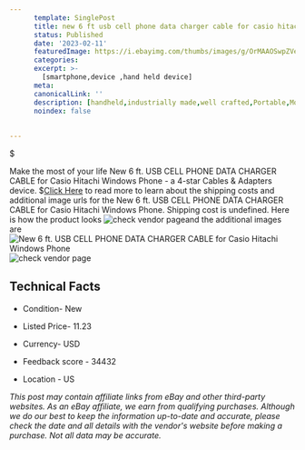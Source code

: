 ```yaml
---
      template: SinglePost
      title: new 6 ft usb cell phone data charger cable for casio hitachi windows phone
      status: Published
      date: '2023-02-11'
      featuredImage: https://i.ebayimg.com/thumbs/images/g/OrMAAOSwpZVey44U/s-l225.jpg
      categories: 
      excerpt: >-
        [smartphone,device ,hand held device]
      meta:
      canonicalLink: ''
      description: [handheld,industrially made,well crafted,Portable,Mobile,Compact,Convenient,Lightweight,Maneuverable,Man-portable,Miniature,Carriable,Hand-held,Light,Holdable,Transportable,Mobile device,Pocket-sized,On-the-go,Wireless,Cordless,Compact size,Convenient size, smartphone,device ,hand held device]
      noindex: false
      
        
---
```

$

Make the most of your life New 6 ft. USB CELL PHONE DATA CHARGER CABLE for Casio Hitachi Windows Phone - a 4-star Cables & Adapters device.
$[Click Here](https://www.ebay.com/itm/283890794704?hash=item421935c0d0%3Ag%3AOrMAAOSwpZVey44U&amdata=enc%3AAQAHAAAA4Av3xToKcirZsEkLaO%2FsMW3vHfETCPp96%2FV5OARAynah28MDYHEfOcFXUwXFSYRS%2B39LC5QGuo2Sy%2B9Gd5xwh%2BvCFvBRhmO6oXG4DEmt9vqh5VBdaxqSMK7NSWp2%2FC%2BhF0KmcjCL84DfdWB9nQJixvgIP0mr9891gqufKok5gXyS7JraFLVpjP12uszLhy%2BjEkgjXKLm3RR2G4wBBfuPb18TcXF3Wp39vsILpH5HYS7OKj8m8DzVnK3L%2FdebbgMjNcImPSglbyw5r1%2FCX8%2Ba4yGfnmiFIf5dUILmwZGR9vy4&mkevt=1&mkcid=1&mkrid=711-53200-19255-0&campid=%253CePNCampaignId%253E&customid=%253CreferenceId%253E&toolid=10049) to read more to learn about the shipping costs and additional image urls for the New 6 ft. USB CELL PHONE DATA CHARGER CABLE for Casio Hitachi Windows Phone. Shipping cost is undefined. Here is how the product looks ![check vendor page](https://i.ebayimg.com/thumbs/images/g/OrMAAOSwpZVey44U/s-l225.jpg)and the additional images are![New 6 ft. USB CELL PHONE DATA CHARGER CABLE for Casio Hitachi Windows Phone](https://i.ebayimg.com/images/g/OrMAAOSwpZVey44U/s-l960.jpg)![check vendor page]()



 ## Technical Facts 



     
      

 - Condition- New 


      

 - Listed Price- 11.23 


      

 - Currency- USD 


      

 - Feedback score - 34432 


      

 - Location - US 


      
      

 *_This post may contain affiliate links from eBay and other third-party websites. As an eBay affiliate, we earn from qualifying purchases. Although we do our best to keep the information up-to-date and accurate, please check the date and all details with the vendor's website before making a purchase. Not all data may be accurate._*






